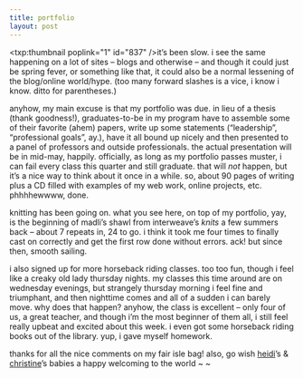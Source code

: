 ```yaml
---
title: portfolio
layout: post
---
```


<span class="pic"><txp:thumbnail poplink="1" id="837" /></span>it&#8217;s been slow. i see the same happening on a lot of sites &#8211; blogs and otherwise &#8211; and though it could just be spring fever, or something like that, it could also be a normal lessening of the blog/online world/hype. (too many forward slashes is a vice, i know i know. ditto for parentheses.) 

anyhow, my main excuse is that my portfolio was due. in lieu of a thesis (thank goodness!), graduates-to-be in my program have to assemble some of their favorite (ahem) papers, write up some statements (&#8220;leadership&#8221;, &#8220;professional goals&#8221;, ay.), have it all bound up nicely and then presented to a panel of professors and outside professionals. the actual presentation will be in mid-may, happily. officially, as long as my portfolio passes muster, i can fail every class this quarter and still graduate. that will *not* happen, but it&#8217;s a nice way to think about it once in a while. so, about 90 pages of writing plus a CD filled with examples of my web work, online projects, etc. phhhhewwww, done.

knitting has been going on. what you see here, on top of my portfolio, yay, is the beginning of madli&#8217;s shawl from interweave&#8217;s *knits* a few summers back &#8211; about 7 repeats in, 24 to go. i think it took me four times to finally cast on correctly and get the first row done without errors. ack! but since then, smooth sailing. 

i also signed up for more horseback riding classes. too too fun, though i feel like a creaky old lady thursday nights. my classes this time around are on wednesday evenings, but strangely thursday morning i feel fine and triumphant, and then nighttime comes and all of a sudden i can barely move. why does that happen? anyhow, the class is excellent &#8211; only four of us, a great teacher, and though i&#8217;m the most beginner of them all, i still feel really upbeat and excited about this week. i even got some horseback riding books out of the library. yup, i gave myself homework. 

thanks for all the nice comments on my fair isle bag! also, go wish [heidi][1]&#8217;s & [christine][2]&#8217;s babies a happy welcoming to the world ~ ~

 [1]: http://stepintomythimble.com
 [2]: http://knittingforboozehags.com